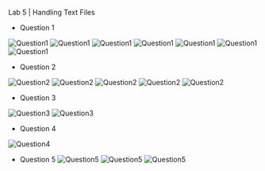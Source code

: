 Lab 5 | Handling Text Files

* Question 1

![Question1](../Images/lab5.q1.image1.png)
![Question1](../Images/lab5.q1.image2.png)
![Question1](../Images/lab5.q1.image3.png)
![Question1](../Images/lab5.q1.image4.png)
![Question1](../Images/lab5.q1.image5.png)
![Question1](../Images/lab5.q1.image6.png)
![Question1](../Images/lab5.q1.image7.png)


* Question 2

![Question2](../Images/lab5.q2.image1.png)
![Question2](../Images/lab5.q2.image2.png)
![Question2](../Images/lab5.q2.image3.png)
![Question2](../Images/lab5.q2.image4.png)
![Question2](../Images/lab5.q2.image5.png)


* Question 3

![Question3](../Images/lab5.q3.image1.png)
![Question3](../Images/lab5.q3.image2.png)

* Question 4

![Question4](../Images/lab5.q4.image1.png)

* Question 5
![Question5](../Images/lab5.q5.image1.png)
![Question5](../Images/lab5.q5.image2.png)
![Question5](../Images/lab5.q5.image3.png)  
